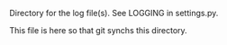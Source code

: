 Directory for the log file(s).
See LOGGING in settings.py.

This file is here so that git synchs this directory.